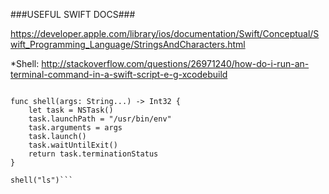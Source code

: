 ###USEFUL SWIFT DOCS###

https://developer.apple.com/library/ios/documentation/Swift/Conceptual/Swift_Programming_Language/StringsAndCharacters.html  

*Shell: http://stackoverflow.com/questions/26971240/how-do-i-run-an-terminal-command-in-a-swift-script-e-g-xcodebuild

```import Foundation

func shell(args: String...) -> Int32 {
    let task = NSTask()
    task.launchPath = "/usr/bin/env"
    task.arguments = args
    task.launch()
    task.waitUntilExit()
    return task.terminationStatus
}

shell("ls")```
